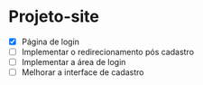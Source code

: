 # Projeto-site

- [x] Página de login
- [ ] Implementar o redirecionamento pós cadastro
- [ ] Implementar a área de login
- [ ] Melhorar a interface de cadastro
